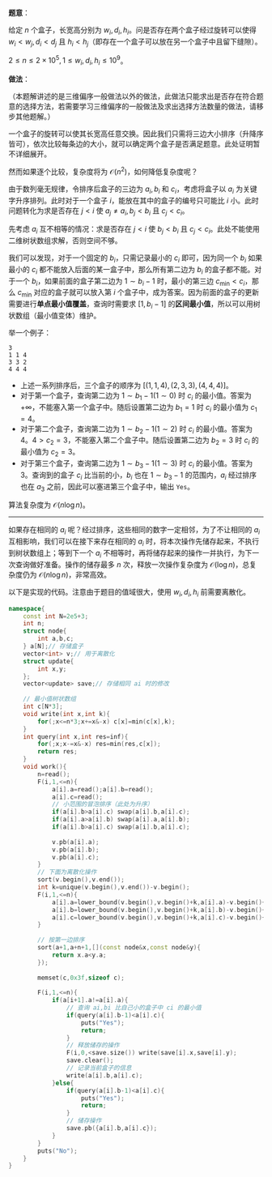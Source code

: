 [:]:SolutionOfAT_abc309_f

**题意**：

给定 $n$ 个盒子，长宽高分别为 $w_i,d_i,h_i$。问是否存在两个盒子经过旋转可以使得 $w_i<w_j,d_i<d_j$ 且 $h_i<h_j$（即存在一个盒子可以放在另一个盒子中且留下缝隙）。

$2\le n\le 2\times10^5,1\le w_i,d_i,h_i\le 10^9$。

**做法**：

（本题解讲述的是三维偏序一般做法以外的做法，此做法只能求出是否存在符合题意的选择方法，若需要学习三维偏序的一般做法及求出选择方法数量的做法，请移步其他题解。）

一个盒子的旋转可以使其长宽高任意交换。因此我们只需将三边大小排序（升降序皆可），依次比较每条边的大小，就可以确定两个盒子是否满足题意。此处证明暂不详细展开。

然而如果逐个比较，复杂度将为 $\mathcal O(n^2)$，如何降低复杂度呢？

由于数列毫无规律，令排序后盒子的三边为 $a_i,b_i$ 和 $c_i$，考虑将盒子以 $a_i$ 为关键字升序排列。此时对于一个盒子 $i$，能放在其中的盒子的编号只可能比 $i$ 小。此时问题转化为求是否存在 $j<i$ 使 $a_j\neq a_i,b_j<b_i$ 且 $c_j<c_i$。

先考虑 $a_i$ 互不相等的情况：求是否存在 $j<i$ 使 $b_j<b_i$ 且 $c_j<c_i$。此处不能使用二维树状数组求解，否则空间不够。

我们可以发现，对于一个固定的 $b_i$，只需记录最小的 $c_i$ 即可，因为同一个 $b_i$ 如果最小的 $c_i$ 都不能放入后面的某一盒子中，那么所有第二边为 $b_i$ 的盒子都不能。对于一个 $b_i$，如果前面的盒子第二边为 $1\sim b_i-1$ 时，最小的第三边 $c_{\min}<c_i$，那么 $c_{\min}$ 对应的盒子就可以放入第 $i$ 个盒子中，成为答案。因为前面的盒子的更新需要进行**单点最小值覆盖**，查询时需要求 $[1,b_i-1]$ 的**区间最小值**，所以可以用树状数组（最小值变体）维护。

举一个例子：

```
3
1 1 4
3 3 2
4 4 4
```

- 上述一系列排序后，三个盒子的顺序为 $[(1,1,4),(2,3,3),(4,4,4)]$。
- 对于第一个盒子，查询第二边为 $1\sim b_1-1(1\sim0)$ 时 $c_i$ 的最小值。答案为 $+\infty$，不能塞入第一个盒子中。随后设置第二边为 $b_1=1$ 时 $c_i$ 的最小值为 $c_1=4$。
- 对于第二个盒子，查询第二边为 $1\sim b_2-1(1\sim2)$ 时 $c_i$ 的最小值。答案为 $4$。$4>c_2=3$，不能塞入第二个盒子中。随后设置第二边为 $b_2=3$ 时 $c_i$ 的最小值为 $c_2=3$。
- 对于第三个盒子，查询第二边为 $1\sim b_3-1(1\sim3)$ 时 $c_i$ 的最小值。答案为 $3$。查询到的盒子 $c_i$ 比当前的小，$b_i$ 也在 $1\sim b_3-1$ 的范围内，$a_i$ 经过排序也在 $a_3$ 之前，因此可以塞进第三个盒子中，输出 `Yes`。

算法复杂度为 $\mathcal O(n\log n)$。

------------


如果存在相同的 $a_i$ 呢？经过排序，这些相同的数字一定相邻，为了不让相同的 $a_i$ 互相影响，我们可以在接下来存在相同的 $a_i$ 时，将本次操作先储存起来，不执行到树状数组上；等到下一个 $a_i$ 不相等时，再将储存起来的操作一并执行，为下一次查询做好准备。操作的储存最多 $n$ 次，释放一次操作复杂度为 $\mathcal O(\log n)$，总复杂度仍为 $\mathcal O(n\log n)$，非常高效。

以下是实现的代码。注意由于题目的值域很大，使用 $w_i,d_i,h_i$ 前需要离散化。

```cpp
namespace{
	const int N=2e5+3;
	int n;
	struct node{
		int a,b,c;
	} a[N];// 存储盒子
	vector<int> v;// 用于离散化
	struct update{
		int x,y;
	};
	vector<update> save;// 存储相同 ai 时的修改
	
	// 最小值树状数组
	int c[N*3];
	void write(int x,int k){
		for(;x<=n*3;x+=x&-x) c[x]=min(c[x],k);
	}
	int query(int x,int res=inf){
		for(;x;x-=x&-x) res=min(res,c[x]);
		return res;
	}
	void work(){
		n=read();
		F(i,1,<=n){
			a[i].a=read();a[i].b=read();
			a[i].c=read();
			// 小范围的冒泡排序（此处为升序）
			if(a[i].b>a[i].c) swap(a[i].b,a[i].c);
			if(a[i].a>a[i].b) swap(a[i].a,a[i].b);
			if(a[i].b>a[i].c) swap(a[i].b,a[i].c);
			
			v.pb(a[i].a);
			v.pb(a[i].b);
			v.pb(a[i].c);
		}
		// 下面为离散化操作
		sort(v.begin(),v.end());
		int k=unique(v.begin(),v.end())-v.begin();
		F(i,1,<=n){
			a[i].a=lower_bound(v.begin(),v.begin()+k,a[i].a)-v.begin()+1;
			a[i].b=lower_bound(v.begin(),v.begin()+k,a[i].b)-v.begin()+1;
			a[i].c=lower_bound(v.begin(),v.begin()+k,a[i].c)-v.begin()+1;
		}
		
		// 按第一边排序
		sort(a+1,a+n+1,[](const node&x,const node&y){
			return x.a<y.a;
		});
		
		memset(c,0x3f,sizeof c);
		
		F(i,1,<=n){
			if(a[i+1].a!=a[i].a){
				// 查询 ai,bi 比自己小的盒子中 ci 的最小值
				if(query(a[i].b-1)<a[i].c){
					puts("Yes");
					return;
				}
				// 释放储存的操作
				F(i,0,<save.size()) write(save[i].x,save[i].y);
				save.clear();
				// 记录当前盒子的信息
				write(a[i].b,a[i].c);
			}else{
				if(query(a[i].b-1)<a[i].c){
					puts("Yes");
					return;
				}
				// 储存操作
				save.pb({a[i].b,a[i].c});
			}
		}
		puts("No");
	}
}
```